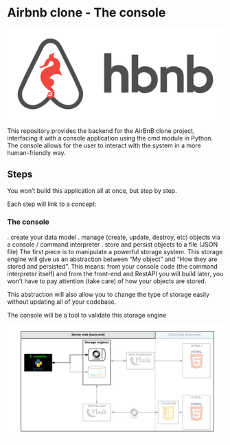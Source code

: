 # Airbnb clone - The console
![Screenshot](https://github.com/muhammd2refaat/AirBnB_clone/blob/master/image/65f4a1dd9c51265f49d0.png)

This repository provides the backend for the AirBnB clone project, interfacing it with a console application using the cmd module in Python. The console allows for the user to interact with the system in a more human-friendly way.

## Steps
You won’t build this application all at once, but step by step.

Each step will link to a concept:

### The console

. create your data model
. manage (create, update, destroy, etc) objects via a  console / command interpreter
. store and persist objects to a file (JSON file)
The first piece is to manipulate a powerful storage system. This storage engine will give us an abstraction between “My object” and “How they are stored and persisted”. This means: from your console code (the command interpreter itself) and from the front-end and RestAPI you will build later, you won’t have to pay attention (take care) of how your objects are stored.

This abstraction will also allow you to change the type of storage easily without updating all of your codebase.

The console will be a tool to validate this storage engine

![console](https://github.com/muhammd2refaat/AirBnB_clone/blob/master/image/815046647d23428a14ca.png)
